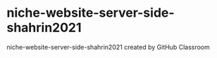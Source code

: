 # niche-website-server-side-shahrin2021
niche-website-server-side-shahrin2021 created by GitHub Classroom


